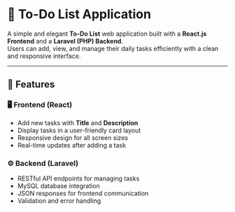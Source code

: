 # 📝 To-Do List Application

A simple and elegant **To-Do List** web application built with a **React.js Frontend** and a **Laravel (PHP) Backend**.  
Users can add, view, and manage their daily tasks efficiently with a clean and responsive interface.

---

## 🚀 Features

### 🖥️ Frontend (React)
- Add new tasks with **Title** and **Description**
- Display tasks in a user-friendly card layout
- Responsive design for all screen sizes
- Real-time updates after adding a task

### ⚙️ Backend (Laravel)
- RESTful API endpoints for managing tasks
- MySQL database integration
- JSON responses for frontend communication
- Validation and error handling
